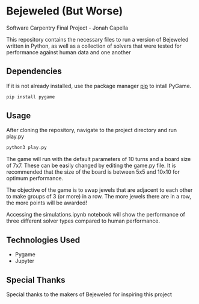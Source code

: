 # Bejeweled (But Worse)
Software Carpentry Final Project - Jonah Capella

This repository contains the necessary files to run a version of Bejeweled written in Python, as well as a collection of solvers that were tested for performance against human data and one another

## Dependencies

If it is not already installed, use the package manager [pip](https://pip.pypa.io/en/stable/) to intall PyGame.

```bash
pip install pygame
```

## Usage

After cloning the repository, navigate to the project directory and run play.py
```bash
python3 play.py
```
The game will run with the default parameters of 10 turns and a board size of 7x7. These can be easily changed by editing the game.py file. It is recommended that the size of the board is between 5x5 and 10x10 for optimum performance.

The objective of the game is to swap jewels that are adjacent to each other to make groups of 3 (or more) in a row. The more jewels there are in a row, the more points will be awarded!

Accessing the simulations.ipynb notebook will show the performance of three different solver types compared to human performance.

## Technologies Used
- Pygame
- Jupyter

## Special Thanks
Special thanks to the makers of Bejeweled for inspiring this project
